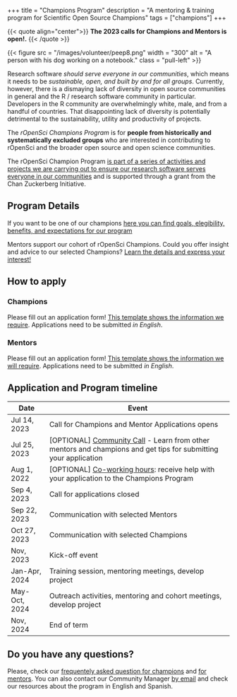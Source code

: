 +++
title = "Champions Program"
description = "A mentoring & training program for Scientific Open Source Champions"
tags = ["champions"]
+++


{{< quote align="center">}}
**The 2023 calls for Champions and Mentors is open!.** 
{{< /quote >}}

{{< figure src = "/images/volunteer/peep8.png" width = "300" alt = "A person with his dog working on a notebook." class = "pull-left" >}}

Research software *should serve everyone in our communities*, which means it needs to be *sustainable, open, and built by and for all groups*. Currently, however, there is a dismaying lack of diversity in open source communities in general and the R / research software community in particular. Developers in the R community are overwhelmingly white, male, and from a handful of countries. That disappointing lack of diversity is potentially detrimental to the sustainability, utility and productivity of projects.

The *rOpenSci Champions Program* is for **people from historically and systematically excluded groups** who are interested in contributing to rOpenSci and the broader open source and open science communities.

The rOpenSci Champion Program [is part of a series of activities and projects we are carrying out to ensure our research software serves everyone in our communities](/blog/2021/12/20/inclusive-leadership-program/) and is supported through a grant from the Chan Zuckerberg Initiative.

## Program Details

If you want to be one of our champions [here you can find goals, elegibility, benefits, and expectations for our program](programdetails_2023)

Mentors support our cohort of rOpenSci Champions. Could you offer insight and advice to our selected Champions? [Learn the details and express your interest!](programdetailsmentors_2023)

## How to apply

### Champions

Please fill out an application form! [This template shows the information we require](/champions/files/champions_template). Applications need to be submitted *in English*.

### Mentors

Please fill out an application form! [This template shows the information we will require](/champions/files/mentors_champions_template). Applications need to be submitted *in English*.

## Application and Program timeline

|Date|Event|
|----|-----|
|Jul 14, 2023|Call for Champions and Mentor Applications opens|
|Jul 25, 2023| [OPTIONAL] [Community Call](/commcalls/july2023-championprogram/) - Learn from other mentors and champions and get tips for submitting your application |
|Aug 1, 2022| [OPTIONAL] [Co-working hours](/events/coworking-2023-08/): receive help with your application to the Champions Program |
|Sep 4, 2023|Call for applications closed|
|Sep 22, 2023|Communication with selected Mentors |
|Oct 27, 2023|Communication with selected Champions |
|Nov, 2023   |Kick-off event |
|Jan-Apr, 2024 | Training session, mentoring meetings, develop project |
|May-Oct, 2024 | Outreach activities, mentoring and cohort meetings, develop project|
|Nov, 2024 |End of term|

## Do you have any questions?

Please, check our [frequentely asked question for champions](/champions/programdetails_2023/#frequently-asked-questions) and [for mentors]().  You can also contact our Community Manager [by email](mailto:yabellini@ropensci.org) and check our resources about the program in English and Spanish.

